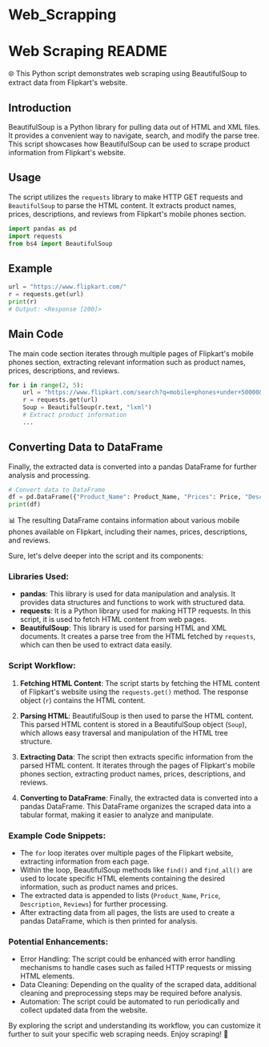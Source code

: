   # Web_Scrapping

# Web Scraping README 
 
🌐 This Python script demonstrates web scraping using BeautifulSoup to extract data from Flipkart's website.

## Introduction
BeautifulSoup is a Python library for pulling data out of HTML and XML files. It provides a convenient way to navigate, search, and modify the parse tree. This script showcases how BeautifulSoup can be used to scrape product information from Flipkart's website.

## Usage
The script utilizes the `requests` library to make HTTP GET requests and `BeautifulSoup` to parse the HTML content. It extracts product names, prices, descriptions, and reviews from Flipkart's mobile phones section.

```python
import pandas as pd
import requests
from bs4 import BeautifulSoup
```

## Example
```python
url = "https://www.flipkart.com/"
r = requests.get(url)
print(r)
# Output: <Response [200]>
```

## Main Code
The main code section iterates through multiple pages of Flipkart's mobile phones section, extracting relevant information such as product names, prices, descriptions, and reviews.

```python
for i in range(2, 5):
    url = "https://www.flipkart.com/search?q=mobile+phones+under+50000&page=" + str(i)
    r = requests.get(url)
    Soup = BeautifulSoup(r.text, "lxml")
    # Extract product information
    ...
```

## Converting Data to DataFrame
Finally, the extracted data is converted into a pandas DataFrame for further analysis and processing.

```python
# Convert data to DataFrame
df = pd.DataFrame({"Product_Name": Product_Name, "Prices": Price, "Description": Description, "Reviews": Reviews})
print(df)
```

📊 The resulting DataFrame contains information about various mobile phones available on Flipkart, including their names, prices, descriptions, and reviews.

Sure, let's delve deeper into the script and its components:

### Libraries Used:
- **pandas**: This library is used for data manipulation and analysis. It provides data structures and functions to work with structured data.
- **requests**: It is a Python library used for making HTTP requests. In this script, it is used to fetch HTML content from web pages.
- **BeautifulSoup**: This library is used for parsing HTML and XML documents. It creates a parse tree from the HTML fetched by `requests`, which can then be used to extract data easily.

### Script Workflow:
1. **Fetching HTML Content**: The script starts by fetching the HTML content of Flipkart's website using the `requests.get()` method. The response object (`r`) contains the HTML content.

2. **Parsing HTML**: BeautifulSoup is then used to parse the HTML content. This parsed HTML content is stored in a BeautifulSoup object (`Soup`), which allows easy traversal and manipulation of the HTML tree structure.

3. **Extracting Data**: The script then extracts specific information from the parsed HTML content. It iterates through the pages of Flipkart's mobile phones section, extracting product names, prices, descriptions, and reviews.

4. **Converting to DataFrame**: Finally, the extracted data is converted into a pandas DataFrame. This DataFrame organizes the scraped data into a tabular format, making it easier to analyze and manipulate.

### Example Code Snippets:
- The `for` loop iterates over multiple pages of the Flipkart website, extracting information from each page.
- Within the loop, BeautifulSoup methods like `find()` and `find_all()` are used to locate specific HTML elements containing the desired information, such as product names and prices.
- The extracted data is appended to lists (`Product_Name`, `Price`, `Description`, `Reviews`) for further processing.
- After extracting data from all pages, the lists are used to create a pandas DataFrame, which is then printed for analysis.

### Potential Enhancements:
- Error Handling: The script could be enhanced with error handling mechanisms to handle cases such as failed HTTP requests or missing HTML elements.
- Data Cleaning: Depending on the quality of the scraped data, additional cleaning and preprocessing steps may be required before analysis.
- Automation: The script could be automated to run periodically and collect updated data from the website.

By exploring the script and understanding its workflow, you can customize it further to suit your specific web scraping needs.
Enjoy scraping! 🚀
